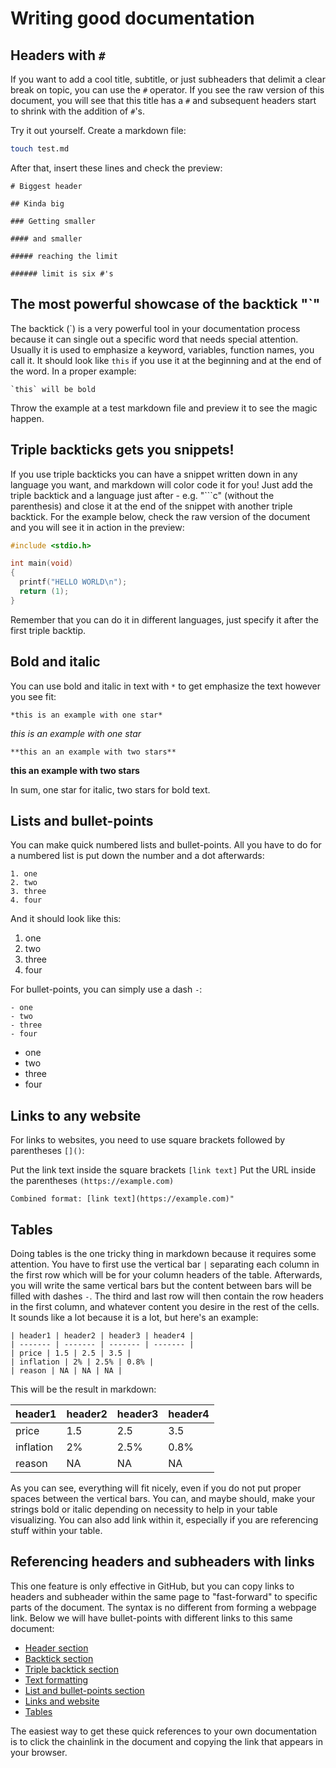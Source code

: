 # Writing good documentation

## Headers with `#`

If you want to add a cool title, subtitle, or just subheaders that delimit a clear break on topic, you can use the `#` operator. If you see the raw version of this document, you will see that this title has a `#` and subsequent headers start to shrink with the addition of `#`'s.

Try it out yourself. Create a markdown file:

```bash
touch test.md
```

After that, insert these lines and check the preview:

```
# Biggest header

## Kinda big

### Getting smaller

#### and smaller

##### reaching the limit

###### limit is six #'s
```

## The most powerful showcase of the backtick "`"

The backtick (`) is a very powerful tool in your documentation process because it can single out a specific word that needs special attention. Usually it is used to emphasize a keyword, variables, function names, you call it. It should look like ``this`` if you use it at the beginning and at the end of the word. In a proper example:

```
`this` will be bold
```

Throw the example at a test markdown file and preview it to see the magic happen.

## Triple backticks gets you snippets!

If you use triple backticks you can have a snippet written down in any language you want, and markdown will color code it for you! Just add the triple backtick and a language just after - e.g. "```c" (without the parenthesis) and close it at the end of the snippet with another triple backtick. For the example below, check the raw version of the document and you will see it in action in the preview:

```c
#include <stdio.h>

int main(void)
{
  printf("HELLO WORLD\n");
  return (1);
}
```

Remember that you can do it in different languages, just specify it after the first triple backtip.

## Bold and italic

You can use bold and italic in text with `*` to get emphasize the text however you see fit:

```
*this is an example with one star*
```
*this is an example with one star*

```
**this an an example with two stars**
```
**this an example with two stars**

In sum, one star for italic, two stars for bold text.

## Lists and bullet-points

You can make quick numbered lists and bullet-points. All you have to do for a numbered list is put down the number and a dot afterwards:

```
1. one
2. two
3. three
4. four
```

And it should look like this:

1. one
2. two
3. three
4. four

For bullet-points, you can simply use a dash `-`:

```
- one
- two
- three
- four
```

- one
- two
- three
- four

## Links to any website

For links to websites, you need to use square brackets followed by parentheses `[]()`:

Put the link text inside the square brackets `[link text]`
Put the URL inside the parentheses `(https://example.com)`
```
Combined format: [link text](https://example.com)"
```

## Tables

Doing tables is the one tricky thing in markdown because it requires some attention. You have to first use the vertical bar `|` separating each column in the first row which will be for your column headers of the table. Afterwards, you will write the same vertical bars but the content between bars will be filled with dashes `-`. The third and last row will then contain the row headers in the first column, and whatever content you desire in the rest of the cells. It sounds like a lot because it is a lot, but here's an example:

```
| header1 | header2 | header3 | header4 |
| ------- | ------- | ------- | ------- |
| price | 1.5 | 2.5 | 3.5 |
| inflation | 2% | 2.5% | 0.8% |
| reason | NA | NA | NA |
```

This will be the result in markdown:

| header1 | header2 | header3 | header4 |
| ------- | ------- | ------- | ------- |
| price | 1.5 | 2.5 | 3.5 |
| inflation | 2% | 2.5% | 0.8% |
| reason | NA | NA | NA |

As you can see, everything will fit nicely, even if you do not put proper spaces between the vertical bars. You can, and maybe should, make your strings bold or italic depending on necessity to help in your table visualizing. You can also add link within it, especially if you are referencing stuff within your table.

## Referencing headers and subheaders with links

This one feature is only effective in GitHub, but you can copy links to headers and subheader within the same page to "fast-forward" to specific parts of the document. The syntax is no different from forming a webpage link. Below we will have bullet-points with different links to this same document:

- [Header section](https://github.com/FjjDessoyCaraballo/presentation-documentation/tree/main?tab=readme-ov-file#headers-with-)
- [Backtick section](https://github.com/FjjDessoyCaraballo/presentation-documentation/tree/main?tab=readme-ov-file#the-most-powerful-showcase-of-the-backtick-)
- [Triple backtick section](https://github.com/FjjDessoyCaraballo/presentation-documentation/tree/main?tab=readme-ov-file#triple-backticks-gets-you-snippets)
- [Text formatting](https://github.com/FjjDessoyCaraballo/presentation-documentation/tree/main?tab=readme-ov-file#bold-and-italic)
- [List and bullet-points section](https://github.com/FjjDessoyCaraballo/presentation-documentation/tree/main?tab=readme-ov-file#lists-and-bullet-points)
- [Links and website](https://github.com/FjjDessoyCaraballo/presentation-documentation/tree/main?tab=readme-ov-file#links-to-any-website)
- [Tables](https://github.com/FjjDessoyCaraballo/presentation-documentation/blob/main/README.md#tables)

The easiest way to get these quick references to your own documentation is to click the chainlink in the document and copying the link that appears in your browser.
